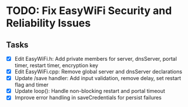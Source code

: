 # TODO: Fix EasyWiFi Security and Reliability Issues

## Tasks
- [x] Edit EasyWiFi.h: Add private members for server, dnsServer, portal timer, restart timer, encryption key
- [x] Edit EasyWiFi.cpp: Remove global server and dnsServer declarations
- [x] Update /save handler: Add input validation, remove delay, set restart flag and timer
- [x] Update loop(): Handle non-blocking restart and portal timeout
- [x] Improve error handling in saveCredentials for persist failures
